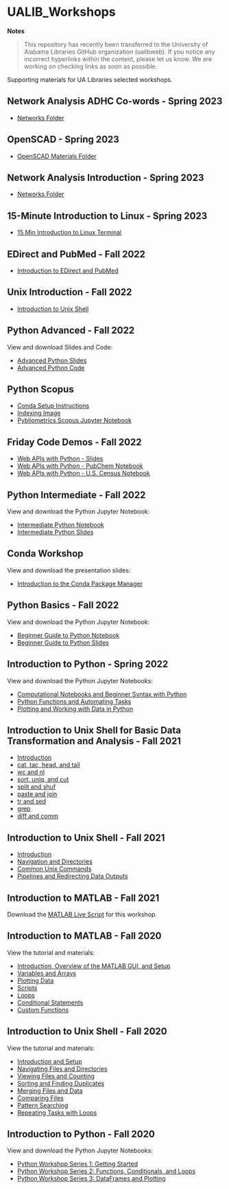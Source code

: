 # UALIB_Workshops

**Notes**

> This repository has recently been transferred to the University of Alabama Libraries GitHub organization (ualibweb). 
> If you notice any incorrect hyperlinks within the content, please let us know. We are working on checking links as soon as possible.


Supporting materials for UA Libraries selected workshops.

## Network Analysis ADHC Co-words - Spring 2023

   * [Networks Folder](https://github.com/ualibweb/UALIB_Workshops/tree/master/09_Networks/ADHC)

## OpenSCAD - Spring 2023

   * [OpenSCAD Materials Folder](https://github.com/ualibweb/UALIB_Workshops/tree/master/10_OpenSCAD)

## Network Analysis Introduction - Spring 2023

   * [Networks Folder](https://github.com/ualibweb/UALIB_Workshops/tree/master/09_Networks/intro)

## 15-Minute Introduction to Linux - Spring 2023

   * [15 Min Introduction to Linux Terminal](https://github.com/ualibweb/UALIB_Workshops/blob/master/08_RaspberryPi/15_minute_Linux_Shell.pdf)


## EDirect and PubMed - Fall 2022

   * [Introduction to EDirect and PubMed](https://github.com/ualibweb/UALIB_Workshops/blob/master/07_EDirect/EDirect_PubMed_Workshop_fall2022.pdf)


## Unix Introduction - Fall 2022

   * [Introduction to Unix Shell](https://github.com/ualibweb/UALIB_Workshops/blob/master/02_Unix_fall_2022/01_unix_lib_introduction.md)

## Python Advanced - Fall 2022

   View and download Slides and Code:

   * [Advanced Python Slides](https://github.com/ualibweb/UALIB_Workshops/blob/master/03_Python_fall_2022/03_Advance_Python_Student.pdf)
   * [Advanced Python Code](https://github.com/ualibweb/UALIB_Workshops/blob/master/03_Python_fall_2022/03_Advanced_Python_code)


## Python Scopus

   * [Conda Setup Instructions](https://github.com/ualibweb/UALIB_Workshops/blob/master/06_Scopus_fall_2022/conda_setup_pybliometrics.md)
   * [Indexing Image](https://github.com/ualibweb/UALIB_Workshops/blob/master/06_Scopus_fall_2022/indexing_help.png)
   * [Pybliometrics Scopus Jupyter Notebook](https://github.com/ualibweb/UALIB_Workshops/blob/master/06_Scopus_fall_2022/python_scopus_workshop_fall2022_attendee_clear.ipynb)


## Friday Code Demos - Fall 2022

   * [Web APIs with Python - Slides](https://github.com/ualibweb/UALIB_Workshops/blob/master/05_Friday_Demos_fall_2022/02_Web_Apis.pdf)
   * [Web APIs with Python - PubChem Notebook](https://github.com/ualibweb/UALIB_Workshops/blob/master/05_Friday_Demos_fall_2022/pubchem.ipynb)
   * [Web APIs with Python - U.S. Census Notebook](https://github.com/ualibweb/UALIB_Workshops/blob/master/05_Friday_Demos_fall_2022/census.ipynb)


## Python Intermediate - Fall 2022

   View and download the Python Jupyter Notebook:

   * [Intermediate Python Notebook](https://github.com/ualibweb/UALIB_Workshops/blob/master/03_Python_fall_2022/02_python_intermediate_student_copy.ipynb)
   * [Intermediate Python Slides](https://github.com/ualibweb/UALIB_Workshops/blob/master/03_Python_fall_2022/02_Intermediate_Python_student_copy.pdf)


## Conda Workshop

   View and download the presentation slides:

   * [Introduction to the Conda Package Manager](https://github.com/ualibweb/UALIB_Workshops/blob/master/04_Conda_fall_2022/Introduction_to_conda.pdf)

## Python Basics - Fall 2022

   View and download the Python Jupyter Notebook:

   * [Beginner Guide to Python Notebook](https://github.com/ualibweb/UALIB_Workshops/blob/master/03_Python_fall_2022/01_python_basics_studentcopy.ipynb)
   * [Beginner Guide to Python Slides](https://github.com/ualibweb/UALIB_Workshops/blob/master/03_Python_fall_2022/01_Starter_Guide_To_Python.pdf)

## Introduction to Python - Spring 2022

   View and download the Python Jupyter Notebooks:

  * [Computational Notebooks and Beginner Syntax with Python](https://github.com/ualibweb/UALIB_Workshops/blob/master/03_Python_spring_2022/01_Python_computational_notebooks_and_syntax.ipynb)
  * [Python Functions and Automating Tasks](https://github.com/ualibweb/UALIB_Workshops/blob/master/03_Python_spring_2022/02_Python_functions_and_automating_tasks.ipynb)
  * [Plotting and Working with Data in Python](https://github.com/ualibweb/UALIB_Workshops/blob/master/03_Python_spring_2022/03_Python_Plotting_and_Data.ipynb)

## Introduction to Unix Shell for Basic Data Transformation and Analysis - Fall 2021

  * [Introduction](https://github.com/vfscalfani/UALIB_Workshops/blob/master/02_Unix2_fall_2021/01_Unix2_Introduction.md)
  * [cat, tac, head, and tail](https://github.com/vfscalfani/UALIB_Workshops/blob/master/02_Unix2_fall_2021/02_Unix2_cat_tac_head_tail.md)
  * [wc and nl](https://github.com/vfscalfani/UALIB_Workshops/blob/master/02_Unix2_fall_2021/03_Unix2_wc_and_nl.md)
  * [sort, uniq, and cut](https://github.com/vfscalfani/UALIB_Workshops/blob/master/02_Unix2_fall_2021/04_Unix2_sort_uniq_cut.md)
  * [split and shuf](https://github.com/vfscalfani/UALIB_Workshops/blob/master/02_Unix2_fall_2021/05_Unix2_split_and_shuf.md)
  * [paste and join](https://github.com/vfscalfani/UALIB_Workshops/blob/master/02_Unix2_fall_2021/06_Unix2_paste_and_join.md)
  * [tr and sed](https://github.com/vfscalfani/UALIB_Workshops/blob/master/02_Unix2_fall_2021/07_Unix2_tr_and_sed.md)
  * [grep](https://github.com/vfscalfani/UALIB_Workshops/blob/master/02_Unix2_fall_2021/08_Unix2_grep.md)
  * [diff and comm](https://github.com/vfscalfani/UALIB_Workshops/blob/master/02_Unix2_fall_2021/09_Unix2_diff_and_comm.md)


## Introduction to Unix Shell - Fall 2021

  * [Introduction](https://github.com/vfscalfani/UALIB_Workshops/blob/master/02_Unix1_fall_2021/01_Unix1_Introduction.md)
  * [Navigation and Directories](https://github.com/vfscalfani/UALIB_Workshops/blob/master/02_Unix1_fall_2021/02_Unix1_navigation_directories.md)
  * [Common Unix Commands](https://github.com/vfscalfani/UALIB_Workshops/blob/master/02_Unix1_fall_2021/03_Unix1_common_commands.md)
  * [Pipelines and Redirecting Data Outputs](https://github.com/vfscalfani/UALIB_Workshops/blob/master/02_Unix1_fall_2021/04_Unix1_pipelines.md)

## Introduction to MATLAB - Fall 2021

   Download the [MATLAB Live Script](https://github.com/vfscalfani/UALIB_Workshops/blob/master/01_MATLAB_fall_2021/live_script) for this workshop.

## Introduction to MATLAB - Fall 2020

   View the tutorial and materials:

   * [Introduction, Overview of the MATLAB GUI, and Setup](https://github.com/vfscalfani/UALIB_Workshops/blob/master/01_MATLAB_fall_2020/01_MATLAB_Introduction.md)
   * [Variables and Arrays](https://github.com/vfscalfani/UALIB_Workshops/blob/master/01_MATLAB_fall_2020/02_MATLAB_Variables_Arrays.md)
   * [Plotting Data](https://github.com/vfscalfani/UALIB_Workshops/blob/master/01_MATLAB_fall_2020/03_MATLAB_Plotting.md)
   * [Scripts](https://github.com/vfscalfani/UALIB_Workshops/blob/master/01_MATLAB_fall_2020/04_MATLAB_Scripts.md)
   * [Loops](https://github.com/vfscalfani/UALIB_Workshops/blob/master/01_MATLAB_fall_2020/05_MATLAB_Loops.md)
   * [Conditional Statements](https://github.com/vfscalfani/UALIB_Workshops/blob/master/01_MATLAB_fall_2020/06_MATLAB_Conditional_Statements.md)
   * [Custom Functions](https://github.com/vfscalfani/UALIB_Workshops/blob/master/01_MATLAB_fall_2020/07_MATLAB_Custom_Functions.md)

## Introduction to Unix Shell - Fall 2020

   View the tutorial and materials:

   * [Introduction and Setup](https://github.com/vfscalfani/UALIB_Workshops/blob/master/02_Unix_fall_2020/01_Unix_Introduction.md)
   * [Navigating Files and Directories](https://github.com/vfscalfani/UALIB_Workshops/blob/master/02_Unix_fall_2020/02_Unix_Navigating.md)
   * [Viewing Files and Counting](https://github.com/vfscalfani/UALIB_Workshops/blob/master/02_Unix_fall_2020/03_Unix_Viewing_Counting.md)
   * [Sorting and Finding Duplicates](https://github.com/vfscalfani/UALIB_Workshops/blob/master/02_Unix_fall_2020/04_Unix_Sorting_Duplicates.md)
   * [Merging Files and Data](https://github.com/vfscalfani/UALIB_Workshops/blob/master/02_Unix_fall_2020/05_Unix_Merging.md)
   * [Comparing Files](https://github.com/vfscalfani/UALIB_Workshops/blob/master/02_Unix_fall_2020/06_Unix_Comparing.md)
   * [Pattern Searching](https://github.com/vfscalfani/UALIB_Workshops/blob/master/02_Unix_fall_2020/07_Unix_Patterns.md)
   * [Repeating Tasks with Loops](https://github.com/vfscalfani/UALIB_Workshops/blob/master/02_Unix_fall_2020/08_Unix_Loops.md)

## Introduction to Python - Fall 2020

   View and download the Python Jupyter Notebooks:

   * [Python Workshop Series 1: Getting Started](https://github.com/vfscalfani/UALIB_Workshops/blob/master/03_Python_fall_2020/notebooks/Rodgers_PythonWorkshop01_GettingStarted.ipynb)
   * [Python Workshop Series 2: Functions, Conditionals, and Loops](https://github.com/vfscalfani/UALIB_Workshops/blob/master/03_Python_fall_2020/notebooks/Rodgers_PythonWorkshop02_functions_Loops_Choices2.ipynb)
   * [Python Workshop Series 3: DataFrames and Plotting](https://github.com/vfscalfani/UALIB_Workshops/blob/master/03_Python_fall_2020/notebooks/Rodgers_PythonWorkshop03_dataframes_plots_v2.ipynb)

